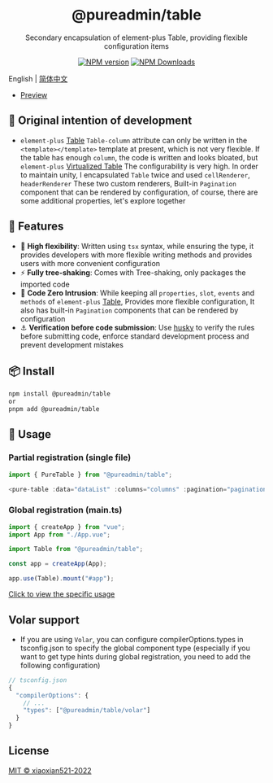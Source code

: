 <h1 align="center">@pureadmin/table</h1>
<p align="center">Secondary encapsulation of element-plus Table, providing flexible configuration items</p>

<p align="center">
<a href="https://www.npmjs.com/package/@pureadmin/table" target="__blank"><img src="https://img.shields.io/npm/v/@pureadmin/table?color=a1b858&label=" alt="NPM version"></a>
<a href="https://www.npmjs.com/package/@pureadmin/table" target="__blank"><img alt="NPM Downloads" src="https://img.shields.io/npm/dm/@pureadmin/table?color=50a36f&label="></a>
</p>

English | [简体中文](./README.md)

- [Preview](http://pure-admin-table.vercel.app)

## 🤔 Original intention of development

- `element-plus` [Table](https://element-plus.org/en-US/component/table.html#table-column-attributes) `Table-column` attribute can only be written in the `<template></template>` template at present, which is not very flexible. If the table has enough `column`, the code is written and looks bloated, but `element-plus` [Virtualized Table](https://element-plus.org/en-US/component/table-v2.html) The configurability is very high. In order to maintain unity, I encapsulated `Table` twice and used `cellRenderer`, `headerRenderer` These two custom renderers, Built-in `Pagination` component that can be rendered by configuration, of course, there are some additional properties, let's explore together

## 🚀 Features

- 🦾 **High flexibility**: Written using `tsx` syntax, while ensuring the type, it provides developers with more flexible writing methods and provides users with more convenient configuration
- ⚡ **Fully tree-shaking**: Comes with Tree-shaking, only packages the imported code
- 🫶 **Code Zero Intrusion**: While keeping all `properties`, `slot`, `events` and `methods` of `element-plus` [Table](https://element-plus.org/en-US/component/table.html), Provides more flexible configuration, It also has built-in `Pagination` components that can be rendered by configuration
- ⚓ **Verification before code submission**: Use [husky](https://typicode.github.io/husky/#/) to verify the rules before submitting code, enforce standard development process and prevent development mistakes

## 📦 Install

```bash
npm install @pureadmin/table
or 
pnpm add @pureadmin/table
```

## 🦄 Usage

### Partial registration (single file)

```ts
import { PureTable } from "@pureadmin/table";

<pure-table :data="dataList" :columns="columns" :pagination="pagination"></pure-table>
```

### Global registration (main.ts)

```ts
import { createApp } from "vue";
import App from "./App.vue";

import Table from "@pureadmin/table";

const app = createApp(App);

app.use(Table).mount("#app");
```

[Click to view the specific usage](https://github.com/xiaoxian521/pure-admin-table/blob/main/src/App.vue)

## Volar support

- If you are using `Volar`, you can configure compilerOptions.types in tsconfig.json to specify the global component type (especially if you want to get type hints during global registration, you need to add the following configuration)

```js
// tsconfig.json
{
  "compilerOptions": {
    // ...
    "types": ["@pureadmin/table/volar"]
  }
}
```
## License

[MIT © xiaoxian521-2022](./LICENSE)
